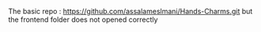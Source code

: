 The basic repo : https://github.com/assalameslmani/Hands-Charms.git
but the frontend folder does not opened correctly 
